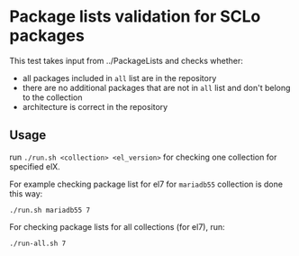 # Package lists validation for SCLo packages

This test takes input from ../PackageLists and checks whether:

* all packages included in `all` list are in the repository
* there are no additional packages that are not in `all` list and don't belong to the collection
* architecture is correct in the repository

## Usage

run `./run.sh <collection> <el_version>` for checking one collection for specified elX.

For example checking package list for el7 for `mariadb55` collection is done this way:

```
./run.sh mariadb55 7
```

For checking package lists for all collections (for el7), run:

```
./run-all.sh 7
```
